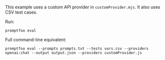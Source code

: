 This example uses a custom API provider in `customProvider.mjs`. It also uses CSV test cases.

Run:

```
promptfoo eval
```

Full command-line equivalent:

```
promptfoo eval --prompts prompts.txt --tests vars.csv --providers openai:chat --output output.json --providers customProvider.js
```
